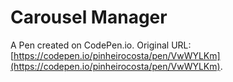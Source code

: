 # Carousel Manager

A Pen created on CodePen.io. Original URL: [https://codepen.io/pinheirocosta/pen/VwWYLKm](https://codepen.io/pinheirocosta/pen/VwWYLKm).


